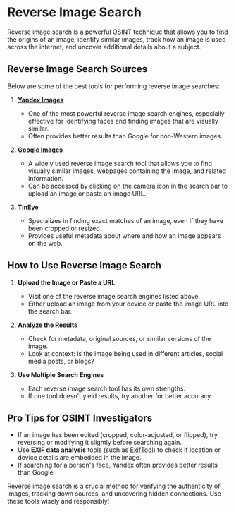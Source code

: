# Reverse Image Search

Reverse image search is a powerful OSINT technique that allows you to find the origins of an image, identify similar images, track how an image is used across the internet, and uncover additional details about a subject.

## Reverse Image Search Sources

Below are some of the best tools for performing reverse image searches:

1. **[Yandex Images](https://yandex.com/images/)**  
   - One of the most powerful reverse image search engines, especially effective for identifying faces and finding images that are visually similar.  
   - Often provides better results than Google for non-Western images.  

2. **[Google Images](https://images.google.com/)**  
   - A widely used reverse image search tool that allows you to find visually similar images, webpages containing the image, and related information.  
   - Can be accessed by clicking on the camera icon in the search bar to upload an image or paste an image URL.  

3. **[TinEye](https://tineye.com/)**  
   - Specializes in finding exact matches of an image, even if they have been cropped or resized.  
   - Provides useful metadata about where and how an image appears on the web.  

## How to Use Reverse Image Search

1. **Upload the Image or Paste a URL**  
   - Visit one of the reverse image search engines listed above.  
   - Either upload an image from your device or paste the image URL into the search bar.  

2. **Analyze the Results**  
   - Check for metadata, original sources, or similar versions of the image.  
   - Look at context: Is the image being used in different articles, social media posts, or blogs?  

3. **Use Multiple Search Engines**  
   - Each reverse image search tool has its own strengths.  
   - If one tool doesn't yield results, try another for better accuracy.  

## Pro Tips for OSINT Investigators

- If an image has been edited (cropped, color-adjusted, or flipped), try reversing or modifying it slightly before searching again.  
- Use **EXIF data analysis** tools (such as [ExifTool](https://exiftool.org/)) to check if location or device details are embedded in the image.  
- If searching for a person's face, Yandex often provides better results than Google.  

Reverse image search is a crucial method for verifying the authenticity of images, tracking down sources, and uncovering hidden connections. Use these tools wisely and responsibly!
